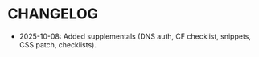 # CHANGELOG
- 2025-10-08: Added supplementals (DNS auth, CF checklist, snippets, CSS patch, checklists).